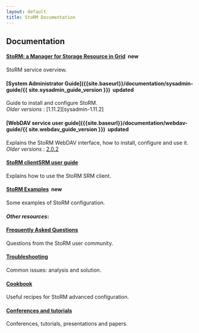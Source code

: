 ```yaml
---
layout: default
title: StoRM Documentation
---
```


## Documentation

#### [StoRM: a Manager for Storage Resource in Grid]({{site.baseurl}}/documentation/functional-description/) &nbsp;<span class="label label-success">new</span>

StoRM service overview.

#### [System Administrator Guide]({{site.baseurl}}/documentation/sysadmin-guide/{{ site.sysadmin_guide_version }}) &nbsp;<span class="label label-info">updated</span>

Guide to install and configure StoRM.
<br/>_Older versions_ : [1.11.2][sysadmin-1.11.2]

#### [WebDAV service user guide]({{site.baseurl}}/documentation/webdav-guide/{{ site.webdav_guide_version }}) &nbsp;<span class="label label-info">updated</span>

Explains the StoRM WebDAV interface, how to install, configure and use it.
<br/>_Older versions_ : [2.0.2][webdav-2.0.2]

#### [StoRM clientSRM user guide]({{site.baseurl}}/documentation/clientsrm-guide/)

Explains how to use the StoRM SRM client.

#### [StoRM Examples]({{site.baseurl}}/documentation/examples/) &nbsp;<span class="label label-success">new</span>

Some examples of StoRM configuration.

#### _Other resources_:

#### [Frequently Asked Questions]({{site.baseurl}}/documentation/faq)

Questions from the StoRM user community.

#### [Troubleshooting]({{site.baseurl}}/documentation/troubleshooting)

Common issues: analysis and solution.

#### [Cookbook]({{site.baseurl}}/documentation/cookbook)

Useful recipes for StoRM advanced configuration.

#### [Conferences and tutorials]({{site.baseurl}}/documentation/tutorials-conferences-presentations)

Conferences, tutorials, presentations and papers.



[sysadmin-1.11.1]: {{site.baseurl}}/documentation/sysadmin-guide/1.11.1/
[webdav-2.0.2]: {{site.baseurl}}/documentation/webdav-guide/2.0.2/
